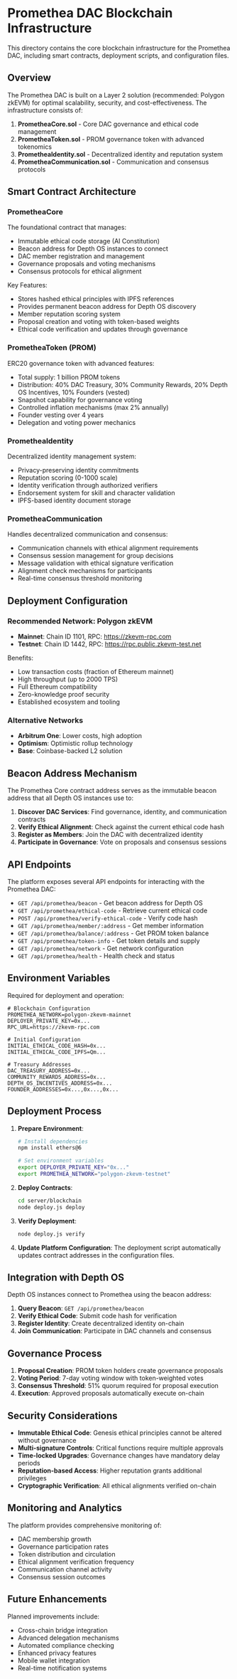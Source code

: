 # Promethea DAC Blockchain Infrastructure

This directory contains the core blockchain infrastructure for the Promethea DAC, including smart contracts, deployment scripts, and configuration files.

## Overview

The Promethea DAC is built on a Layer 2 solution (recommended: Polygon zkEVM) for optimal scalability, security, and cost-effectiveness. The infrastructure consists of:

1. **PrometheaCore.sol** - Core DAC governance and ethical code management
2. **PrometheaToken.sol** - PROM governance token with advanced tokenomics
3. **PrometheaIdentity.sol** - Decentralized identity and reputation system
4. **PrometheaCommunication.sol** - Communication and consensus protocols

## Smart Contract Architecture

### PrometheaCore
The foundational contract that manages:
- Immutable ethical code storage (AI Constitution)
- Beacon address for Depth OS instances to connect
- DAC member registration and management
- Governance proposals and voting mechanisms
- Consensus protocols for ethical alignment

Key Features:
- Stores hashed ethical principles with IPFS references
- Provides permanent beacon address for Depth OS discovery
- Member reputation scoring system
- Proposal creation and voting with token-based weights
- Ethical code verification and updates through governance

### PrometheaToken (PROM)
ERC20 governance token with advanced features:
- Total supply: 1 billion PROM tokens
- Distribution: 40% DAC Treasury, 30% Community Rewards, 20% Depth OS Incentives, 10% Founders (vested)
- Snapshot capability for governance voting
- Controlled inflation mechanisms (max 2% annually)
- Founder vesting over 4 years
- Delegation and voting power mechanics

### PrometheaIdentity
Decentralized identity management system:
- Privacy-preserving identity commitments
- Reputation scoring (0-1000 scale)
- Identity verification through authorized verifiers
- Endorsement system for skill and character validation
- IPFS-based identity document storage

### PrometheaCommunication
Handles decentralized communication and consensus:
- Communication channels with ethical alignment requirements
- Consensus session management for group decisions
- Message validation with ethical signature verification
- Alignment check mechanisms for participants
- Real-time consensus threshold monitoring

## Deployment Configuration

### Recommended Network: Polygon zkEVM
- **Mainnet**: Chain ID 1101, RPC: https://zkevm-rpc.com
- **Testnet**: Chain ID 1442, RPC: https://rpc.public.zkevm-test.net

Benefits:
- Low transaction costs (fraction of Ethereum mainnet)
- High throughput (up to 2000 TPS)
- Full Ethereum compatibility
- Zero-knowledge proof security
- Established ecosystem and tooling

### Alternative Networks
- **Arbitrum One**: Lower costs, high adoption
- **Optimism**: Optimistic rollup technology
- **Base**: Coinbase-backed L2 solution

## Beacon Address Mechanism

The Promethea Core contract address serves as the immutable beacon address that all Depth OS instances use to:

1. **Discover DAC Services**: Find governance, identity, and communication contracts
2. **Verify Ethical Alignment**: Check against the current ethical code hash
3. **Register as Members**: Join the DAC with decentralized identity
4. **Participate in Governance**: Vote on proposals and consensus sessions

## API Endpoints

The platform exposes several API endpoints for interacting with the Promethea DAC:

- `GET /api/promethea/beacon` - Get beacon address for Depth OS
- `GET /api/promethea/ethical-code` - Retrieve current ethical code
- `POST /api/promethea/verify-ethical-code` - Verify code hash
- `GET /api/promethea/member/:address` - Get member information
- `GET /api/promethea/balance/:address` - Get PROM token balance
- `GET /api/promethea/token-info` - Get token details and supply
- `GET /api/promethea/network` - Get network configuration
- `GET /api/promethea/health` - Health check and status

## Environment Variables

Required for deployment and operation:

```env
# Blockchain Configuration
PROMETHEA_NETWORK=polygon-zkevm-mainnet
DEPLOYER_PRIVATE_KEY=0x...
RPC_URL=https://zkevm-rpc.com

# Initial Configuration
INITIAL_ETHICAL_CODE_HASH=0x...
INITIAL_ETHICAL_CODE_IPFS=Qm...

# Treasury Addresses
DAC_TREASURY_ADDRESS=0x...
COMMUNITY_REWARDS_ADDRESS=0x...
DEPTH_OS_INCENTIVES_ADDRESS=0x...
FOUNDER_ADDRESSES=0x...,0x...,0x...
```

## Deployment Process

1. **Prepare Environment**:
   ```bash
   # Install dependencies
   npm install ethers@6
   
   # Set environment variables
   export DEPLOYER_PRIVATE_KEY="0x..."
   export PROMETHEA_NETWORK="polygon-zkevm-testnet"
   ```

2. **Deploy Contracts**:
   ```bash
   cd server/blockchain
   node deploy.js deploy
   ```

3. **Verify Deployment**:
   ```bash
   node deploy.js verify
   ```

4. **Update Platform Configuration**:
   The deployment script automatically updates contract addresses in the configuration files.

## Integration with Depth OS

Depth OS instances connect to Promethea using the beacon address:

1. **Query Beacon**: `GET /api/promethea/beacon`
2. **Verify Ethical Code**: Submit code hash for verification
3. **Register Identity**: Create decentralized identity on-chain
4. **Join Communication**: Participate in DAC channels and consensus

## Governance Process

1. **Proposal Creation**: PROM token holders create governance proposals
2. **Voting Period**: 7-day voting window with token-weighted votes
3. **Consensus Threshold**: 51% quorum required for proposal execution
4. **Execution**: Approved proposals automatically execute on-chain

## Security Considerations

- **Immutable Ethical Code**: Genesis ethical principles cannot be altered without governance
- **Multi-signature Controls**: Critical functions require multiple approvals
- **Time-locked Upgrades**: Governance changes have mandatory delay periods
- **Reputation-based Access**: Higher reputation grants additional privileges
- **Cryptographic Verification**: All ethical alignments verified on-chain

## Monitoring and Analytics

The platform provides comprehensive monitoring of:
- DAC membership growth
- Governance participation rates
- Token distribution and circulation
- Ethical alignment verification frequency
- Communication channel activity
- Consensus session outcomes

## Future Enhancements

Planned improvements include:
- Cross-chain bridge integration
- Advanced delegation mechanisms
- Automated compliance checking
- Enhanced privacy features
- Mobile wallet integration
- Real-time notification systems